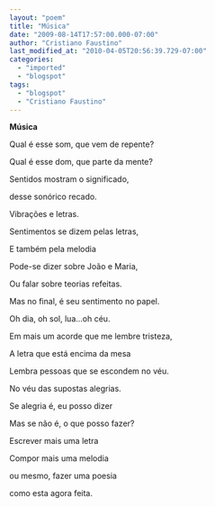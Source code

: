 ```yaml
---
layout: "poem"
title: "Música"
date: "2009-08-14T17:57:00.000-07:00"
author: "Cristiano Faustino"
last_modified_at: "2010-04-05T20:56:39.729-07:00"
categories:
  - "imported"
  - "blogspot"
tags:
  - "blogspot"
  - "Cristiano Faustino"
---
```


<span style="font-weight: bold;">Música

Qual é esse som, que vem de repente?

Qual é esse dom, que parte da mente?

Sentidos mostram o significado,

desse sonórico recado.

Vibrações e letras.

Sentimentos se dizem pelas letras,

E também pela melodia

Pode-se dizer sobre João e Maria,

Ou falar sobre teorias refeitas.

Mas no final, é seu sentimento no papel.

Oh dia, oh sol, lua...oh céu.

Em mais um acorde que me lembre tristeza,

A letra que está encima da mesa

Lembra pessoas que se escondem no véu.

No véu das supostas alegrias.

Se alegria é, eu posso dizer

Mas se não é, o que posso fazer?

Escrever mais uma letra

Compor mais uma melodia

ou mesmo, fazer uma poesia

como esta agora feita.
